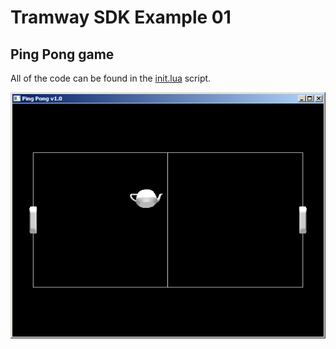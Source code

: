 # Tramway SDK Example 01
## Ping Pong game

All of the code can be found in the [init.lua](scripts/init.lua) script.

![Ping Pong screenshot](pingpong.png)